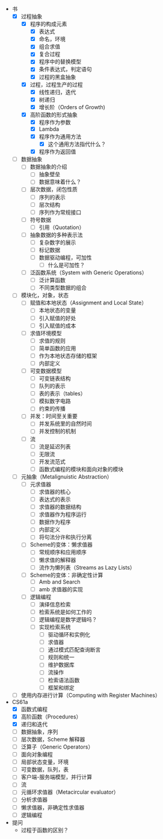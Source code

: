 - 书
	- [x] 过程抽象
		- [x] 程序的构成元素
			- [x] 表达式
			- [x] 命名，环境
			- [x] 组合求值
			- [x] 复合过程
			- [x] 程序中的替换模型
			- [x] 条件表达式，判定语句
			- [x] 过程的黑盒抽象
		- [x] 过程，过程生产的过程
			- [x] 线性递归，迭代
			- [x] 树递归
			- [x] 增长阶（Orders of Growth)
		- [x] 高阶函数的形式抽象
			- [x] 程序作为参数
			- [x] Lambda
			- [x] 程序作为通用方法
				- [x] 这个通用方法指代什么？
			- [x] 程序作为返回值
	- [ ] 数据抽象
		- [ ] 数据抽象的介绍
			- [ ] 抽象壁垒
			- [ ] 数据意味着什么？
		- [ ] 层次数据，闭包性质
			- [ ] 序列的表示
			- [ ] 层次结构
			- [ ] 序列作为常规接口
		- [ ] 符号数据
			- [ ] 引用（Quotation）
		- [ ] 抽象数据的多种表示法
			- [ ] 复杂数字的展示
			- [ ] 标记数据
			- [ ] 数据驱动编程，可加性
				- [ ] 什么是可加性？
		- [ ] 泛函数系统（System with Generic Operations）
			- [ ] 泛计算函数
			- [ ] 不同类型数据的组合
	- [ ] 模块化，对象，状态
		- [ ] 赋值和本地状态（Assignment and Local State）
			- [ ] 本地状态的变量
			- [ ] 引入赋值的好处
			- [ ] 引入赋值的成本
		- [ ] 求值环境模型
			- [ ] 求值的规则
			- [ ] 简单函数的应用
			- [ ] 作为本地状态存储的框架
			- [ ] 内部定义
		- [ ] 可变数据模型
			- [ ] 可变链表结构
			- [ ] 队列的表示
			- [ ] 表的表示（tables）
			- [ ] 模拟数字电路
			- [ ] 约束的传播
		- [ ] 并发：时间至关重要
			- [ ] 并发系统里的自然时间
			- [ ] 并发控制的机制
		- [ ] 流
			- [ ] 流是延迟列表
			- [ ] 无限流
			- [ ] 开发流范式
			- [ ] 函数式编程的模块和面向对象的模块
	- [ ] 元抽象（Metalignuistic Abstraction）
		- [ ] 元求值器
			- [ ] 求值器的核心
			- [ ] 表达式的表示
			- [ ] 求值器的数据结构
			- [ ] 求值器作为程序运行
			- [ ] 数据作为程序
			- [ ] 内部定义
			- [ ] 将句法分许和执行分离
		- [ ] Scheme的变体：懒求值器
			- [ ] 常规顺序和应用顺序
			- [ ] 懒求值的解释器
			- [ ] 流作为懒列表（Streams as Lazy Lists）
		- [ ] Scheme的变体：非确定性计算
			- [ ] Amb and Search
			- [ ] amb 求值器的实现
		- [ ] 逻辑编程
			- [ ] 演绎信息检索
			- [ ] 检索系统是如何工作的
			- [ ] 逻辑编程是数学逻辑吗？
			- [ ] 实现检索系统
				- [ ] 驱动循环和实例化
				- [ ] 求值器
				- [ ] 通过模式匹配查询断言
				- [ ] 规则和统一
				- [ ] 维护数据库
				- [ ] 流操作
				- [ ] 检索语法函数
				- [ ] 框架和绑定
	- [ ] 使用内存进行计算（Computing with Register Machines）
- CS61a
	- [x] 函数式编程
	- [x] 高阶函数（Procedures）
	- [x] 递归和迭代
	- [ ] 数据抽象，序列
	- [ ] 层次数据，Scheme 解释器
	- [ ] 泛算子（Generic Operators）
	- [ ] 面向对象编程
	- [ ] 局部状态变量，环境
	- [ ] 可变数据，队列，表
	- [ ] 客户端-服务端模型，并行计算
	- [ ] 流
	- [ ] 元循环求值器（Metacircular evaluator）
	- [ ] 分析求值器
	- [ ] 懒求值器，非确定性求值器
	- [ ] 逻辑编程
- 提问
	- 过程于函数的区别？